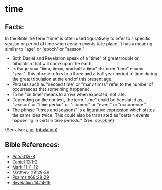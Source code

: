# time #

## Facts: ##

In the Bible the term "time" is often used figuratively to refer to a specific season or period of time when certain events take place. It has a meaning similar to "age" or "epoch" or "season."

* Both Daniel and Revelation speak of a "time" of great trouble or tribulation that will come upon the earth.
* In the phrase "time, times, and half a time" the term "time" means "year." This phrase refers to a three and a half year period of time during the great tribulation at the end of this present age.
* Phrases such as "second time" or "many times" refer to the number of occurrences that something happened.
* To be "on time" means to arrive when expected, not late.
* Depending on the context, the term "time" could be translated as, "season" or "time period" or "moment" or "event" or "occurrence."
* The phrase "times and seasons" is a figurative expression which states the same idea twice. This could also be translated as "certain events happening in certain time periods." (See: [doupblet](https://git.door43.org/Door43/en-ta-translate-vol2/src/master/content/figs_doublet.md))

(See also: [age](../other/age.md), [tribulation](../other/tribulation.md))

## Bible References: ##

* [Acts 01:6-8](https://door43.org/en/bible/notes/act/01/06)
* [Daniel 12:1-2](https://door43.org/en/bible/notes/dan/12/01)
* [Mark 11:11-12](https://door43.org/en/bible/notes/mrk/11/11)
* [Matthew 08:28-29](https://door43.org/en/bible/notes/mat/08/28)
* [Psalms 068:28-29](https://door43.org/en/bible/notes/psa/068/028)
* [Revelation 14:14-16](https://door43.org/en/bible/notes/rev/14/14)

